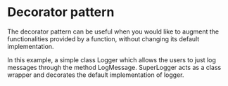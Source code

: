 # Decorator pattern

The decorator pattern can be useful when you would like to augment the functionalities provided by a function, without changing its default implementation.

In this example, a simple class Logger which allows the users to just log messages through the method LogMessage.
SuperLogger acts as a class wrapper and decorates the default implementation of logger.